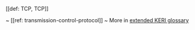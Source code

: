 [[def: TCP, TCP]]

~ [[ref: transmission-control-protocol]]
~ More in <a href="https://weboftrust.github.io/WOT-terms/docs/glossary/TCP">extended KERI glossary</a>
